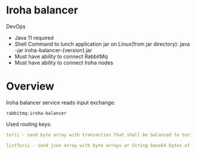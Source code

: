 # Iroha balancer

DevOps
* Java 11 required
* Shell Command to lunch application jar on Linux(from jar directory): java -jar iroha-balancer-{version}.jar
* Must have ability to connect RabbitMq
* Must have ability to connect Iroha nodes

# Overview

Iroha balancer service reads input exchange:
```
rabbitmq:iroha-balancer
```

Used routing keys:

```yaml
torii - send byte array with transaction that shall be balanced to torii method  

listTorii - send json array with byte arrays or String base64 bytes of transaciton list that shall be balanced to listTorii method 

```



